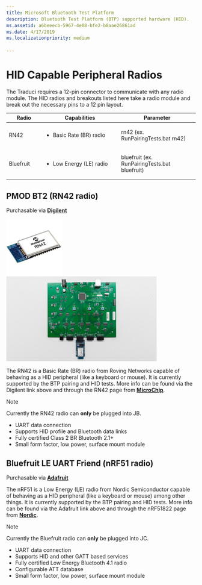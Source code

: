 ```yaml
---
title: Microsoft Bluetooth Test Platform
description: Bluetooth Test Platform (BTP) supported hardware (HID).
ms.assetid: a6beeecb-5967-4e08-bfe2-b8aae26861ad
ms.date: 4/17/2019
ms.localizationpriority: medium

---
```


# HID Capable Peripheral Radios #

The Traduci requires a 12-pin connector to communicate with any radio module. The HID radios and breakouts listed here take a radio module and break out the necessary pins to a 12 pin layout.

<table>
    <colgroup>
        <col width="15%" />
        <col width="33%" />
        <col width="33%" />
    </colgroup>
    <thead>
        <tr class="header">
            <th>Radio</th>
            <th>Capabilities</th>
            <th>Parameter</th>
        </tr>
    </thead>
    <tbody>
    <tr class="even">
        <td>RN42</a></td>
        <td>
            <ul>
                <li>Basic Rate (BR) radio</li>
            </ul>
        </td>
        <td>
            <p>rn42 (ex. RunPairingTests.bat rn42)</p>
        </td>
    </tr>
    <tr class="odd">
        <td>Bluefruit</a></td>
        <td>
            <ul>
                <li>Low Energy (LE) radio</li>
            </ul>
        </td>
        <td>
            <p>bluefruit (ex. RunPairingTests.bat bluefruit)</p>
        </td>
    </tr>
</table>

## PMOD BT2 (RN42 radio) ##
Purchasable via [**Digilent**](https://store.digilentinc.com/pmod-bt2-bluetooth-interface/)

<img src="images/RN42.png" alt="Photo of the RN42 Radio" width="150"/>
<img src="images/Traduci_and_DigilentRN42.jpg" alt="Photo of the RN42 Radio on a Digilent sled" width="400"/>

The RN42 is a Basic Rate (BR) radio from Roving Networks capable of behaving as a HID peripheral (like a keyboard or mouse). It is currently supported by the BTP pairing and HID tests. More info can be found via the Digilent link above and through the RN42 page from [**MicroChip**](https://www.microchip.com/wwwproducts/en/RN42).

> [!NOTE] 
> Currently the RN42 radio can **only** be plugged into JB.

- UART data connection
- Supports HID profile and Bluetooth data links
- Fully certified Class 2 BR Bluetooth 2.1+
- Small form factor, low power, surface mount module

## Bluefruit LE UART Friend (nRF51 radio) ##
Purchasable via [**Adafruit**](https://www.adafruit.com/product/2479)

The nRF51 is a Low Energy (LE) radio from Nordic Semiconductor capable of behaving as a HID peripheral (like a keyboard or mouse) among other things. It is currently supported by the BTP pairing and HID tests. More info can be found via the Adafruit link above and through the nRF51822 page from [**Nordic**](https://www.nordicsemi.com/Products/Low-power-short-range-wireless/nRF51822).

> [!NOTE] 
> Currently the Bluefruit radio can **only** be plugged into JC.

- UART data connection
- Supports HID and other GATT based services
- Fully certified Low Energy Bluetooth 4.1 radio
- Configurable ATT database
- Small form factor, low power, surface mount module
